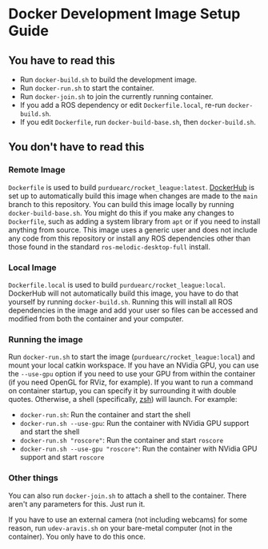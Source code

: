 # Docker Development Image Setup Guide

## You have to read this
- Run `docker-build.sh` to build the development image.
- Run `docker-run.sh` to start the container.
- Run `docker-join.sh` to join the currently running container.
- If you add a ROS dependency or edit `Dockerfile.local`, re-run `docker-build.sh`.
- If you edit `Dockerfile`, run `docker-build-base.sh`, then `docker-build.sh`.

## You don't have to read this

### Remote Image
`Dockerfile` is used to build `purduearc/rocket_league:latest`.
[DockerHub](https://hub.docker.com/repository/docker/purduearc/rocket-league/)
is set up to automatically build this image when changes are made to the `main`
branch to this repository. You can build this image locally by running
`docker-build-base.sh`. You might do this if you make any changes to
`Dockerfile`, such as adding a system library from `apt` or if you need to
install anything from source. This image uses a generic user and does not
include any code from this repository or install any ROS dependencies other than
those found in the standard `ros-melodic-desktop-full` install.

### Local Image
`Dockerfile.local` is used to build `purduearc/rocket_league:local`. DockerHub
will not automatically build this image, you have to do that yourself by running
`docker-build.sh`. Running this will install all ROS dependencies in the image
and add your user so files can be accessed and modified from both the container
and your computer.

### Running the image
Run `docker-run.sh` to start the image (`purduearc/rocket_league:local`) and
mount your local catkin workspace. If you have an NVidia GPU, you can use the
`--use-gpu` option if you need to use your GPU from within the container (if you
need OpenGL for RViz, for example). If you want to run a command on container
startup, you can specify it by surrounding it with double quotes. Otherwise, a
shell (specifically, [zsh](https://en.wikipedia.org/wiki/Z_shell)) will launch.
For example:
  - `docker-run.sh`: Run the container and start the shell
  - `docker-run.sh --use-gpu`: Run the container with NVidia GPU support and
      start the shell 
  - `docker-run.sh "roscore"`: Run the container and start `roscore`
  - `docker-run.sh --use-gpu "roscore"`: Run the container with NVidia GPU
      support and start `roscore`

### Other things
You can also run `docker-join.sh` to attach a shell to the container. There
aren't any parameters for this. Just run it.

If you have to use an external camera (not including webcams) for some reason,
run `udev-aravis.sh` on your bare-metal computer (not in the container). You
only have to do this once.